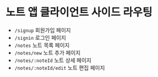 # 노트 앱 클라이언트 사이드 라우팅

- `/signup` 회원가입 페이지
- `/signin` 로그인 페이지
- `/notes` 노트 목록 페이지
- `/notes/new` 노트 추가 페이지
- `/notes/:noteId` 노트 상세 페이지
- `/notes/:noteId/edit` 노트 편집 페이지